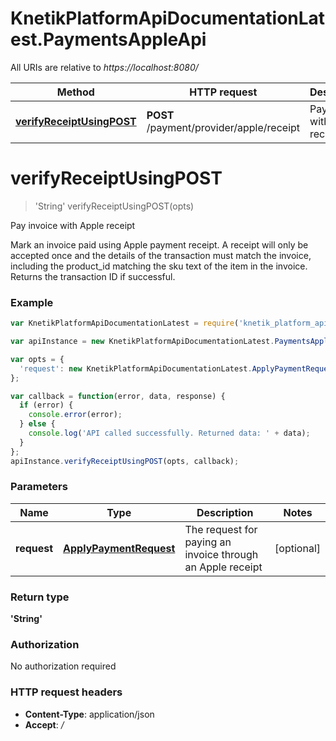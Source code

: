 # KnetikPlatformApiDocumentationLatest.PaymentsAppleApi

All URIs are relative to *https://localhost:8080/*

Method | HTTP request | Description
------------- | ------------- | -------------
[**verifyReceiptUsingPOST**](PaymentsAppleApi.md#verifyReceiptUsingPOST) | **POST** /payment/provider/apple/receipt | Pay invoice with Apple receipt


<a name="verifyReceiptUsingPOST"></a>
# **verifyReceiptUsingPOST**
> &#39;String&#39; verifyReceiptUsingPOST(opts)

Pay invoice with Apple receipt

Mark an invoice paid using Apple payment receipt. A receipt will only be accepted once and the details of the transaction must match the invoice, including the product_id matching the sku text of the item in the invoice. Returns the transaction ID if successful.

### Example
```javascript
var KnetikPlatformApiDocumentationLatest = require('knetik_platform_api_documentation_latest');

var apiInstance = new KnetikPlatformApiDocumentationLatest.PaymentsAppleApi();

var opts = { 
  'request': new KnetikPlatformApiDocumentationLatest.ApplyPaymentRequest() // ApplyPaymentRequest | The request for paying an invoice through an Apple receipt
};

var callback = function(error, data, response) {
  if (error) {
    console.error(error);
  } else {
    console.log('API called successfully. Returned data: ' + data);
  }
};
apiInstance.verifyReceiptUsingPOST(opts, callback);
```

### Parameters

Name | Type | Description  | Notes
------------- | ------------- | ------------- | -------------
 **request** | [**ApplyPaymentRequest**](ApplyPaymentRequest.md)| The request for paying an invoice through an Apple receipt | [optional] 

### Return type

**&#39;String&#39;**

### Authorization

No authorization required

### HTTP request headers

 - **Content-Type**: application/json
 - **Accept**: */*

